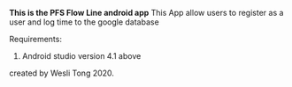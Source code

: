 **This is the PFS Flow Line android app**
This App allow users to register as a user and log time to the google database

Requirements:
1. Android studio version 4.1 above

created by Wesli Tong 2020.